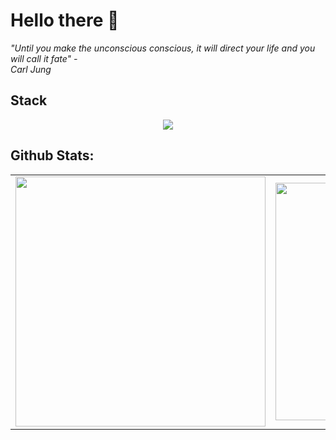 # Hello there 👋

 <em>"Until you make the unconscious conscious, it will direct your life and you will call it fate" - <br> Carl Jung </em>

 ## Stack
<p align="center">
  <a href="https://skillicons.dev">
    <img src="https://skillicons.dev/icons?i=html,css,js,mysql,django,php,laravel,vue,nuxt,tailwind,react,git,github,kotlin,postman" />
  </a>
</p>
         

## Github Stats:
<table>
  <tr>
    <td>
      <img width="400px" src="https://github-readme-stats.vercel.app/api/top-langs/?username=Morvin-Ian&langs_count=4&layout=compact&theme=tokyonight"/>
    </td>
    <td><img width="380px" align="left" src="https://github-readme-stats.vercel.app/api?username=Morvin-Ian&show_icons=true&count_private=true&include_all_commits&theme=tokyonight"/></td>

  </tr>
    
</table>
